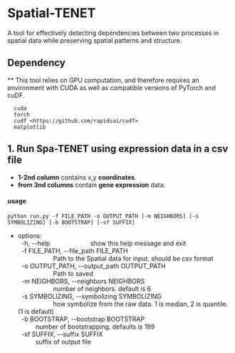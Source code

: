 # Spatial-TENET
A tool for effectively detecting dependencies between two processes in spatial data while preserving spatial patterns and structure.

## Dependency
** This tool relies on GPU computation, and therefore requires an environment with CUDA as well as compatible versions of PyTorch and cuDF.
```
  cuda 
  torch
  cudf <https://github.com/rapidsai/cudf>
  matplotlib
```

## 1. Run Spa-TENET using expression data in a csv file
* **1-2nd column** contains x,y **coordinates**.   
* **from 3nd columns** contain **gene expression** data.

#### usage
```
python run.py -f FILE_PATH -o OUTPUT_PATH [-m NEIGHBORS] [-s SYMBOLIZING] [-b BOOTSTRAP] [-sf SUFFIX]
```

* options:   
&nbsp; -h, --help &nbsp; &nbsp; &nbsp; &nbsp; &nbsp; &nbsp; &nbsp; &nbsp; &nbsp; &nbsp; &nbsp; show this help message and exit<br>
&nbsp; -f FILE_PATH, --file_path FILE_PATH<br>
&nbsp; &nbsp; &nbsp; &nbsp; &nbsp; &nbsp; &nbsp; &nbsp; &nbsp; &nbsp; Path to the Spatial data for input. should be csv format <br>
&nbsp; -o OUTPUT_PATH, --output_path OUTPUT_PATH<br>
&nbsp; &nbsp; &nbsp; &nbsp; &nbsp; &nbsp; &nbsp; &nbsp; &nbsp; &nbsp; Path to saved<br>
&nbsp; -m NEIGHBORS, --neighbors NEIGHBORS<br>
&nbsp; &nbsp; &nbsp; &nbsp; &nbsp; &nbsp; &nbsp; &nbsp; &nbsp; &nbsp; number of neighbors. default is 6<br>
&nbsp; -s SYMBOLIZING, --symbolizing SYMBOLIZING<br>
&nbsp; &nbsp; &nbsp; &nbsp; &nbsp; &nbsp; &nbsp; &nbsp; &nbsp; &nbsp; how symbolize from the raw data. 1 is median, 2 is quantile. (1 is default)<br>
&nbsp; -b BOOTSTRAP, --bootstrap BOOTSTRAP<br>
&nbsp; &nbsp; &nbsp; &nbsp; &nbsp; number of bootstrapping. defaults is 199<br>
&nbsp; -sf SUFFIX, --suffix SUFFIX<br>
&nbsp; &nbsp; &nbsp; &nbsp; &nbsp; suffix of output file
